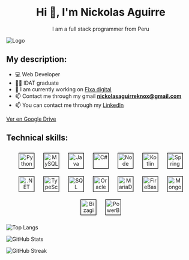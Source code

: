 <div align="center">

# Hi 👋, I'm Nickolas Aguirre

I am a full stack programmer from Peru

</div>

![Logo](https://i.ibb.co/9bnHHfZ/Logo-1.png)

## My description:

- 💻 Web Developer
- 👨‍🎓 IDAT graduate
- 🔭 I am currently working on [Fixa digital](https://fixa.digital/)
- 📫 Contact me through my gmail **nickolasaguirreknox@gmail.com**
- 📫 You can contact me through my [LinkedIn](https://www.linkedin.com/in/nickolas-aguirre-biminchumo-a0b300267/)

[Ver en Google Drive](https://drive.google.com/file/d/1MwVlWPqIE4ffPkTYwjuaaW1vgJ6MRsOC/view)

## Technical skills:

<div align="center">

<img src="https://img.freepik.com/iconos-gratis/serpientes_318-368381.jpg" alt="Python" width="40px" height="40px" style="border: 1px solid black; margin: 10px;">
<img src="https://v5c2e8r4.stackpathcdn.com/wp-content/uploads/2014/09/mysql-logo.jpg" alt="MySQL" width="40px" height="40px" style="border: 1px solid black; margin: 10px;">
<img src="https://static.vecteezy.com/system/resources/previews/022/101/050/original/java-logo-transparent-free-png.png" alt="Java" width="40px" height="40px" style="border: 1px solid black; margin: 10px;">
<img src="https://thinkotb.b-cdn.net/wp-content/uploads/2023/01/c-4.svg" alt="C#" width="40px" height="40px" style="border: 1px solid black; margin: 10px;">
<img src="https://upload.wikimedia.org/wikipedia/commons/thumb/d/d9/Node.js_logo.svg/2560px-Node.js_logo.svg.png" alt="Node JS" width="40px" height="40px" style="border: 1px solid black; margin: 10px;">
<img src="https://ih1.redbubble.net/image.1060780989.1021/pp,840x830-pad,1000x1000,f8f8f8.u4.jpg" alt="Kotlin" width="40px" height="40px" style="border: 1px solid black; margin: 10px;">
<img src="https://www.nicepng.com/png/detail/31-314820_logo-spring-spring-framework-logo-svg.png" alt="Spring" width="40px" height="40px" style="border: 1px solid black; margin: 10px;">
<img src="https://upload.wikimedia.org/wikipedia/commons/thumb/7/7d/Microsoft_.NET_logo.svg/800px-Microsoft_.NET_logo.svg.png" alt=".NET" width="40px" height="40px" style="border: 1px solid black; margin: 10px;">
<img src="https://www.tutorialsteacher.com/Content/images/home/typescript.svg" alt="TypeScript" width="40px" height="40px" style="border: 1px solid black; margin: 10px;">
<img src="https://www.sqlservertutorial.net/wp-content/uploads/sql-server-tutorial.svg" alt="SQL Server" width="40px" height="40px" style="border: 1px solid black; margin: 10px;">
<img src="https://cdn-www.infobip.com/wp-content/uploads/2020/10/14135942/oracle-logo.png" alt="Oracle" width="40px" height="40px" style="border: 1px solid black; margin: 10px;">
<img src="https://d1.awsstatic.com/logos/partners/MariaDB_Logo.d8a208f0a889a8f0f0551b8391a065ea79c54f3a.png" alt="MariaDB" width="40px" height="40px" style="border: 1px solid black; margin: 10px;">
<img src="https://upload.wikimedia.org/wikipedia/commons/thumb/b/bd/Firebase_Logo.png/1280px-Firebase_Logo.png" alt="FireBase" width="40px" height="40px" style="border: 1px solid black; margin: 10px;">
<img src="https://repvue.imgix.net/a9yxc48y3ay5dm2udzwizc2bdyph" alt="MongoDb" width="40px" height="40px" style="border: 1px solid black; margin: 10px;">
<img src="https://upload.wikimedia.org/wikipedia/commons/thumb/b/b0/Bizagi.png/1200px-Bizagi.png" alt="Bizagi" width="40px" height="40px" style="border: 1px solid black; margin: 10px;">
<img src="https://logohistory.net/wp-content/uploads/2023/05/Power-BI-Symbol.png" alt="PowerBi" width="40px" height="40px" style="border: 1px solid black; margin: 10px;">

</div>

![Top Langs](https://github-readme-stats.vercel.app/api/top-langs?username=nickolasaguirre&show_icons=true&locale=en&layout=compact)

![GitHub Stats](https://github-readme-stats.vercel.app/api?username=nickolasaguirre&show_icons=true&locale=en)

![GitHub Streak](https://github-readme-streak-stats.herokuapp.com/?user=nickolasaguirre)
